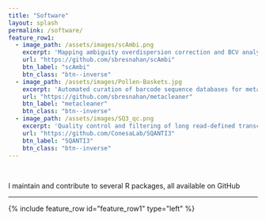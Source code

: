 ```yaml
---
title: "Software"
layout: splash
permalink: /software/
feature_row1:
  - image_path: /assets/images/scAmbi.png
    excerpt: 'Mapping ambiguity overdispersion correction and BCV analysis for scRNA-seq'
    url: "https://github.com/sbresnahan/scAmbi"
    btn_label: "scAmbi"
    btn_class: "btn--inverse"
  - image_path: /assets/images/Pollen-Baskets.jpg
    excerpt: 'Automated curation of barcode sequence databases for metabarcoding and metagenomics'
    url: "https://github.com/sbresnahan/metacleaner"
    btn_label: "metacleaner"
    btn_class: "btn--inverse"
  - image_path: /assets/images/SQ3_qc.png
    excerpt: 'Quality control and filtering of long read-defined transcriptomes'
    url: "https://github.com/ConesaLab/SQANTI3"
    btn_label: "SQANTI3"
    btn_class: "btn--inverse"
---
```


<br>

I maintain and contribute to several R packages, all available on GitHub

---

{% include feature_row id="feature_row1" type="left" %}